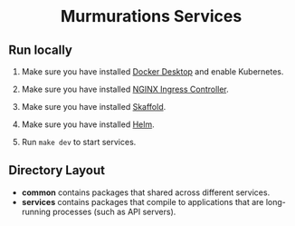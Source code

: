 <div align="center">
<br/>
<h1>Murmurations Services</h1>
</div>

## Run locally


1. Make sure you have installed [Docker Desktop](https://www.docker.com/products/docker-desktop) and enable Kubernetes.

2. Make sure you have installed [NGINX Ingress Controller](https://kubernetes.github.io/ingress-nginx/deploy/).

3. Make sure you have installed [Skaffold](https://skaffold.dev/docs/install/).

4. Make sure you have installed [Helm](https://helm.sh/docs/intro/install/).

5. Run `make dev` to start services.

## Directory Layout

* **common** contains packages that shared across different services.
* **services** contains packages that compile to applications that are long-running processes (such as API servers).
